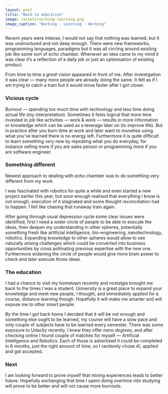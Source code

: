 ```yaml
---
layout: post
title: "Back to education"
image: /assets/working-learning.png
image_caption: "Working - Learning - Working"
---
```


Recent years were intense, I would not say that nothing was learned, but it was unstructured and not deep enough. There were new frameworks, programming languages, paradigms but it was all circling around existing job like some sort of echo chamber. Whenever an idea came to my mind it was clear it’s a reflection of a daily job or just an optimisation of existing product.

From time to time a *great* vision appeared in front of me. After investigation it was clear — many more people are already doing the same. It felt as if I am trying to catch a train but it would move faster after I got closer.

### Vicious cycle

Burnout — spending too much time with technology and less time doing actual life (my interpretation). Sometimes it feels logical that more time invested in job like activities — work & work — results in more information or knowledge which can be used as a leverage later on (to improve life). But in practice after you burn time at work and later want to monetise using what you’ve learned there is no energy left. Furthermore it is quite difficult to learn something *very new* by repeating what you do everyday, for instance selling more if you are sales person or programming more if you are software engineer.

### Something different

Newest approach to dealing with echo chamber was to do something very different from my work.

I was fascinated with robotics for quite a while and even started a new project earlier this year, but soon enough realised that everything I know is not enough, execution of it stagnated and some thought reconciliation had to happen. I felt like chasing that runaway train again.

After going through usual depression cycle some clear issues were identified, first I need a wider circle of people to be able to execute the ideas, then deepen my understanding in other spheres, potentially something fresh like artificial intelligence, bio-engineering, nanotechnology, robotics. Expanding knowledge to other spheres would allow to see naturally arising challenges which could be converted into business opportunities by cross pollinating previous expertise with the new one. Furthermore widening the circle of people would give more brain power to check and later execute those ideas.

### The education

I had a chance to visit my hometown recently and nostalgia brought me back to the times I was a student. University is a great place to expand your knowledge and meet new people, I thought, and immediately applied for a course, distance learning though. Hopefully it will make me smarter and will expose me to other smart people.

By the time I got back home I decided that it will be not enough and something else ought to be learned, my course will have a slow pace and only couple of subjects have to be learned every semester. There was some exposure to Udacity recently, I knew they offer *nano degrees*, and after checking online I found couple of matches for myself — Artificial Intelligence and Robotics. Each of those is advertised it could be completed in 6 months, just the right amount of time, so I randomly chose *AI*, applied and got accepted.

### Next

I am looking forward to prove myself that mixing experiences leads to better future. Hopefully exchanging that time I spent doing overtime into studying will prove to be better and will not cause more burnouts.


